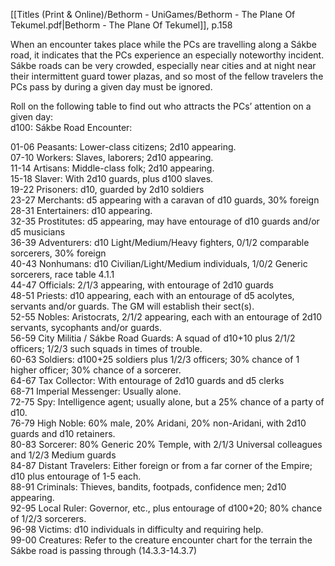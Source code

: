 [[Titles (Print & Online)/Bethorm - UniGames/Bethorm - The Plane Of Tekumel.pdf|Bethorm - The Plane Of Tekumel]], p.158

When an encounter takes place while the PCs are travelling along a Sákbe road, it indicates that the PCs experience an especially noteworthy incident. Sákbe roads can be very crowded, especially near cities and at night near their intermittent guard tower plazas, and so most of the fellow travelers the PCs pass by during a given day must be ignored.  

Roll on the following table to find out who attracts the PCs’ attention on a given day:  
d100: Sákbe Road Encounter:  

01-06 Peasants: Lower-class citizens; 2d10 appearing.  
07-10 Workers: Slaves, laborers; 2d10 appearing.  
11-14 Artisans: Middle-class folk; 2d10 appearing.  
15-18 Slaver: With 2d10 guards, plus d100 slaves.  
19-22 Prisoners: d10, guarded by 2d10 soldiers  
23-27 Merchants: d5 appearing with a caravan of d10 guards, 30% foreign  
28-31 Entertainers: d10 appearing.  
32-35 Prostitutes: d5 appearing, may have entourage of  d10 guards and/or d5 musicians  
36-39 Adventurers: d10 Light/Medium/Heavy fighters, 0/1/2 comparable sorcerers, 30% foreign  
40-43 Nonhumans: d10 Civilian/Light/Medium individuals,  1/0/2 Generic sorcerers, race table 4.1.1  
44-47 Officials: 2/1/3 appearing, with entourage of 2d10 guards  
48-51 Priests: d10 appearing, each with an entourage of d5 acolytes, servants and/or guards. The GM will establish their sect(s).  
52-55 Nobles: Aristocrats, 2/1/2 appearing, each with an entourage of 2d10 servants, sycophants and/or guards.  
56-59 City Militia / Sákbe Road Guards: A squad of d10+10 plus 2/1/2 officers; 1/2/3 such squads in times of trouble.  
60-63 Soldiers: d100+25 soldiers plus 1/2/3 officers; 30% chance of 1 higher officer; 30% chance of a sorcerer.  
64-67 Tax Collector: With entourage of 2d10 guards and  d5 clerks  
68-71 Imperial Messenger: Usually alone.  
72-75 Spy: Intelligence agent; usually alone, but a 25% chance of a party of d10.  
76-79 High Noble: 60% male, 20% Aridani, 20% non-Aridani, with 2d10 guards and d10 retainers.  
80-83 Sorcerer: 80% Generic 20% Temple, with 2/1/3 Universal colleagues and 1/2/3 Medium guards  
84-87 Distant Travelers: Either foreign or from a far corner of the Empire; d10 plus entourage of 1-5 each.  
88-91 Criminals: Thieves, bandits, footpads, confidence men; 2d10 appearing.  
92-95 Local Ruler: Governor, etc., plus entourage of d100+20; 80% chance of 1/2/3 sorcerers.  
96-98 Victims: d10 individuals in difficulty and requiring help.  
99-00 Creatures: Refer to the creature encounter chart for the terrain the Sákbe road is passing through (14.3.3-14.3.7)